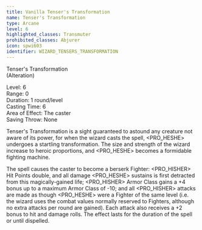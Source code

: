 ```yaml
---
title: Vanilla Tenser's Transformation
name: Tenser's Transformation
type: Arcane
level: 6
highlighted_classes: Transmuter
prohibited_classes: Abjurer
icon: spwi603
identifier: WIZARD_TENSERS_TRANSFORMATION
---
```

Tenser's Transformation  
(Alteration)  
  
Level: 6  
Range: 0  
Duration: 1 round/level  
Casting Time: 6  
Area of Effect: The caster  
Saving Throw: None  
  
Tenser's Transformation is a sight guaranteed to astound any creature not aware of its power, for when the wizard casts the spell, &lt;PRO_HESHE&gt; undergoes a startling transformation. The size and strength of the wizard increase to heroic proportions, and &lt;PRO_HESHE&gt; becomes a formidable fighting machine.   
  
The spell causes the caster to become a berserk Fighter: &lt;PRO_HISHER&gt; Hit Points double, and all damage &lt;PRO_HESHE&gt; sustains is first detracted from this magically-gained life; &lt;PRO_HISHER&gt; Armor Class gains a +4 bonus up to a maximum Armor Class of -10; and all &lt;PRO_HISHER&gt; attacks are made as though &lt;PRO_HESHE&gt; were a Fighter of the same level (i.e. the wizard uses the combat values normally reserved to Fighters, although no extra attacks per round are gained). Each attack also receives a +2 bonus to hit and damage rolls. The effect lasts for the duration of the spell or until dispelled.   
